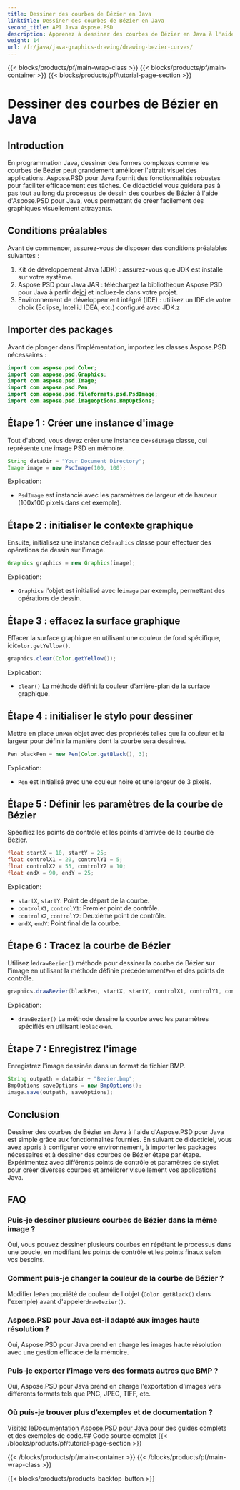 ```yaml
---
title: Dessiner des courbes de Bézier en Java
linktitle: Dessiner des courbes de Bézier en Java
second_title: API Java Aspose.PSD
description: Apprenez à dessiner des courbes de Bézier en Java à l'aide d'Aspose.PSD pour Java. Suivez notre guide étape par étape avec des exemples de code.
weight: 14
url: /fr/java/java-graphics-drawing/drawing-bezier-curves/
---
```


{{< blocks/products/pf/main-wrap-class >}}
{{< blocks/products/pf/main-container >}}
{{< blocks/products/pf/tutorial-page-section >}}

# Dessiner des courbes de Bézier en Java

## Introduction
En programmation Java, dessiner des formes complexes comme les courbes de Bézier peut grandement améliorer l'attrait visuel des applications. Aspose.PSD pour Java fournit des fonctionnalités robustes pour faciliter efficacement ces tâches. Ce didacticiel vous guidera pas à pas tout au long du processus de dessin des courbes de Bézier à l'aide d'Aspose.PSD pour Java, vous permettant de créer facilement des graphiques visuellement attrayants.
## Conditions préalables
Avant de commencer, assurez-vous de disposer des conditions préalables suivantes :
1. Kit de développement Java (JDK) : assurez-vous que JDK est installé sur votre système.
2.  Aspose.PSD pour Java JAR : téléchargez la bibliothèque Aspose.PSD pour Java à partir de[ici](https://releases.aspose.com/psd/java/) et incluez-le dans votre projet.
3. Environnement de développement intégré (IDE) : utilisez un IDE de votre choix (Eclipse, IntelliJ IDEA, etc.) configuré avec JDK.z
## Importer des packages
Avant de plonger dans l'implémentation, importez les classes Aspose.PSD nécessaires :
```java
import com.aspose.psd.Color;
import com.aspose.psd.Graphics;
import com.aspose.psd.Image;
import com.aspose.psd.Pen;
import com.aspose.psd.fileformats.psd.PsdImage;
import com.aspose.psd.imageoptions.BmpOptions;
```
## Étape 1 : Créer une instance d'image
 Tout d'abord, vous devez créer une instance de`PsdImage` classe, qui représente une image PSD en mémoire.
```java
String dataDir = "Your Document Directory";
Image image = new PsdImage(100, 100);
```
Explication:
- `PsdImage` est instancié avec les paramètres de largeur et de hauteur (100x100 pixels dans cet exemple).
## Étape 2 : initialiser le contexte graphique
 Ensuite, initialisez une instance de`Graphics` classe pour effectuer des opérations de dessin sur l’image.
```java
Graphics graphics = new Graphics(image);
```
Explication:
- `Graphics` l'objet est initialisé avec le`image` par exemple, permettant des opérations de dessin.
## Étape 3 : effacez la surface graphique
Effacer la surface graphique en utilisant une couleur de fond spécifique, ici`Color.getYellow()`.
```java
graphics.clear(Color.getYellow());
```
Explication:
- `clear()` La méthode définit la couleur d’arrière-plan de la surface graphique.
## Étape 4 : initialiser le stylo pour dessiner
 Mettre en place un`Pen` objet avec des propriétés telles que la couleur et la largeur pour définir la manière dont la courbe sera dessinée.
```java
Pen blackPen = new Pen(Color.getBlack(), 3);
```
Explication:
- `Pen` est initialisé avec une couleur noire et une largeur de 3 pixels.
## Étape 5 : Définir les paramètres de la courbe de Bézier
Spécifiez les points de contrôle et les points d'arrivée de la courbe de Bézier.
```java
float startX = 10, startY = 25;
float controlX1 = 20, controlY1 = 5;
float controlX2 = 55, controlY2 = 10;
float endX = 90, endY = 25;
```
Explication:
- `startX`, `startY`: Point de départ de la courbe.
- `controlX1`, `controlY1`: Premier point de contrôle.
- `controlX2`, `controlY2`: Deuxième point de contrôle.
- `endX`, `endY`: Point final de la courbe.
## Étape 6 : Tracez la courbe de Bézier
 Utilisez le`drawBezier()` méthode pour dessiner la courbe de Bézier sur l'image en utilisant la méthode définie précédemment`Pen` et des points de contrôle.
```java
graphics.drawBezier(blackPen, startX, startY, controlX1, controlY1, controlX2, controlY2, endX, endY);
```
Explication:
- `drawBezier()` La méthode dessine la courbe avec les paramètres spécifiés en utilisant le`blackPen`.
## Étape 7 : Enregistrez l'image
Enregistrez l'image dessinée dans un format de fichier BMP.
```java
String outpath = dataDir + "Bezier.bmp";
BmpOptions saveOptions = new BmpOptions();
image.save(outpath, saveOptions);
```
## Conclusion
Dessiner des courbes de Bézier en Java à l'aide d'Aspose.PSD pour Java est simple grâce aux fonctionnalités fournies. En suivant ce didacticiel, vous avez appris à configurer votre environnement, à importer les packages nécessaires et à dessiner des courbes de Bézier étape par étape. Expérimentez avec différents points de contrôle et paramètres de stylet pour créer diverses courbes et améliorer visuellement vos applications Java.
## FAQ
### Puis-je dessiner plusieurs courbes de Bézier dans la même image ?
Oui, vous pouvez dessiner plusieurs courbes en répétant le processus dans une boucle, en modifiant les points de contrôle et les points finaux selon vos besoins.
### Comment puis-je changer la couleur de la courbe de Bézier ?
 Modifier le`Pen` propriété de couleur de l'objet (`Color.getBlack()` dans l'exemple) avant d'appeler`drawBezier()`.
### Aspose.PSD pour Java est-il adapté aux images haute résolution ?
Oui, Aspose.PSD pour Java prend en charge les images haute résolution avec une gestion efficace de la mémoire.
### Puis-je exporter l’image vers des formats autres que BMP ?
Oui, Aspose.PSD pour Java prend en charge l'exportation d'images vers différents formats tels que PNG, JPEG, TIFF, etc.
### Où puis-je trouver plus d’exemples et de documentation ?
 Visitez le[Documentation Aspose.PSD pour Java](https://reference.aspose.com/psd/java/) pour des guides complets et des exemples de code.## Code source complet
{{< /blocks/products/pf/tutorial-page-section >}}

{{< /blocks/products/pf/main-container >}}
{{< /blocks/products/pf/main-wrap-class >}}

{{< blocks/products/products-backtop-button >}}
